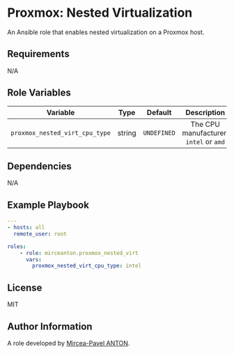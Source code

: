 Proxmox: Nested Virtualization
==============================

An Ansible role that enables nested virtualization on a Proxmox host.

Requirements
------------

N/A

Role Variables
--------------

|            Variable            |  Type  |   Default   |              Description               |
| :----------------------------: | :----: | :---------: | :------------------------------------: |
| `proxmox_nested_virt_cpu_type` | string | `UNDEFINED` | The CPU manufacturer: `intel` or `amd` |

Dependencies
------------

N/A

Example Playbook
----------------

``` yaml
---
- hosts: all
  remote_user: root

roles:
    - role: mirceanton.proxmox_nested_virt
      vars:
        proxmox_nested_virt_cpu_type: intel
```

License
-------

MIT

Author Information
------------------

A role developed by [Mircea-Pavel ANTON](https://www.mirceanton.com).
